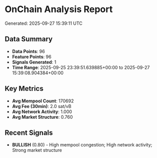 # OnChain Analysis Report
Generated: 2025-09-27 15:39:11 UTC

## Data Summary
- **Data Points**: 96
- **Feature Points**: 96
- **Signals Generated**: 1
- **Time Range**: 2025-09-25 23:39:51.639885+00:00 to 2025-09-27 15:39:08.904384+00:00

## Key Metrics
- **Avg Mempool Count**: 170692
- **Avg Fee (30min)**: 2.0 sat/vB
- **Avg Network Activity**: 1.000
- **Avg Market Structure**: 0.760

## Recent Signals
- **BULLISH** (0.80) - High mempool congestion; High network activity; Strong market structure
